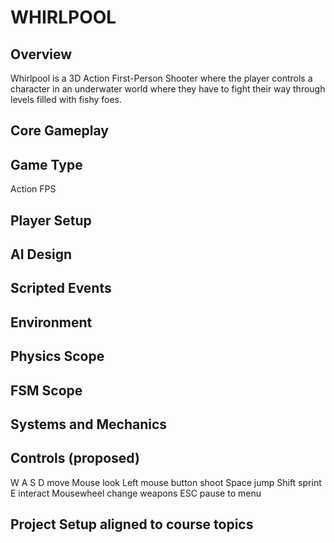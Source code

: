 # WHIRLPOOL

## Overview
Whirlpool is a 3D Action First-Person Shooter where the player controls a character in an underwater world where they have to fight their way through levels filled with fishy foes.

## Core Gameplay

## Game Type
Action FPS

## Player Setup

## AI Design

## Scripted Events

## Environment

## Physics Scope

## FSM Scope

## Systems and Mechanics

## Controls (proposed)
W A S D              move
Mouse                look 
Left mouse button    shoot
Space                jump 
Shift                sprint
E                    interact
Mousewheel           change weapons
ESC                  pause to menu

## Project Setup aligned to course topics
